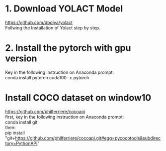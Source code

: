 # 1. Download YOLACT Model 
https://github.com/dbolya/yolact  
Follwing the Installation of Yolact step by step.

# 2. Install the pytorch with gpu version  
Key in the following instruction on Anaconda prompt:  
conda install pytorch cuda100 -c pytorch

# Install COCO dataset on window10  
https://github.com/philferriere/cocoapi   
first, key in the following instruction on Anaconda prompt:  
conda install git  
then:  
pip install "git+https://github.com/philferriere/cocoapi.git#egg=pycocotools&subdirectory=PythonAPI"  
